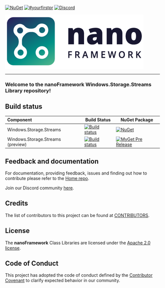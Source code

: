 [![NuGet](https://img.shields.io/nuget/dt/nanoFramework.Windows.Storage.Streams.Gpio.svg)]() [![#yourfirstpr](https://img.shields.io/badge/first--timers--only-friendly-blue.svg)](https://github.com/nanoframework/Home/blob/master/CONTRIBUTING.md) [![Discord](https://img.shields.io/discord/478725473862549535.svg)](https://discord.gg/gCyBu8T)


![nanoFramework logo](https://github.com/nanoframework/Home/blob/master/resources/logo/nanoFramework-repo-logo.png)

-----

### Welcome to the **nanoFramework** Windows.Storage.Streams Library repository!


## Build status

| Component | Build Status | NuGet Package |
|:-|---|---|
| Windows.Storage.Streams | [![Build status](https://ci.appveyor.com/api/projects/status/qlrp45glmyr6wru6/branch/master?svg=true)](https://ci.appveyor.com/project/nfbot/lib-windows-storage-streams/branch/master) | [![NuGet](https://img.shields.io/nuget/vpre/nanoFramework.Windows.Storage.Streams.svg)](https://www.nuget.org/packages/nanoFramework.Windows.Storage.Streams/)  |
| Windows.Storage.Streams (preview) | [![Build status](https://ci.appveyor.com/api/projects/status/qlrp45glmyr6wru6/branch/develop?svg=true)](https://ci.appveyor.com/project/nfbot/lib-windows-storage-streams/branch/develop) | [![MyGet Pre Release](https://img.shields.io/myget/nanoframework-dev/vpre/nanoFramework.Windows.Storage.Streams.svg)](https://www.myget.org/feed/nanoframework-dev/package/nuget/nanoFramework.Windows.Storage.Streams) |


## Feedback and documentation

For documentation, providing feedback, issues and finding out how to contribute please refer to the [Home repo](https://github.com/nanoframework/Home).

Join our Discord community [here](https://discord.gg/gCyBu8T).


## Credits

The list of contributors to this project can be found at [CONTRIBUTORS](https://github.com/nanoframework/Home/blob/master/CONTRIBUTORS.md).


## License

The **nanoFramework** Class Libraries are licensed under the [Apache 2.0 license](http://www.apache.org/licenses/LICENSE-2.0).


## Code of Conduct
This project has adopted the code of conduct defined by the [Contributor Covenant](http://contributor-covenant.org/)
to clarify expected behavior in our community.
